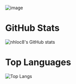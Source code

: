 ![image](https://github.com/user-attachments/assets/19947d36-2b42-41ea-869d-d2fcb96bd2ea)


# GitHub Stats

![nhloc8's GitHub stats](https://github-readme-stats.vercel.app/api?username=locnh8&show_icons=true&theme=radical)

# Top Languages

![Top Langs](https://github-readme-stats.vercel.app/api/top-langs/?username=locnh8&layout=compact&theme=radical)


